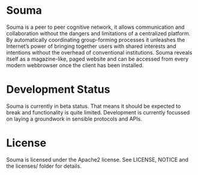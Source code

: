Souma
====

Souma is a peer to peer cognitive network, it allows communication and collaboration without the dangers and limitations of a centralized platform. By automatically coordinating group-forming processes it unleashes the Internet’s power of bringing together users with shared interests and intentions without the overhead of conventional institutions. Souma reveals itself as a magazine-like, paged website and can be accessed from every modern webbrowser once the client has been installed.

Development Status
====
Souma is currently in beta status. That means it should be expected to break and functionality is quite limited. Development is currently focussed on laying a groundwork in sensible protocols and APIs. 

License
====
Souma is licensed under the Apache2 license. See LICENSE, NOTICE and the licenses/ folder for details.
